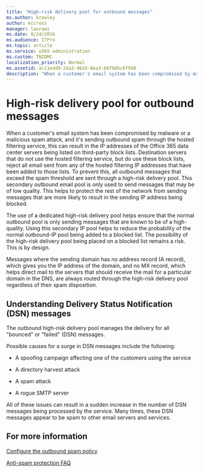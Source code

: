 ```yaml
---
title: "High-risk delivery pool for outbound messages"
ms.author: krowley
author: kccross
manager: laurawi
ms.date: 8/24/2016
ms.audience: ITPro
ms.topic: article
ms.service: o365-administration
ms.custom: TN2DMC
localization_priority: Normal
ms.assetid: ac11edd9-2da3-462d-8ea3-bbf9dbc6f948
description: "When a customer's email system has been compromised by malware or a malicious spam attack, and it's sending outbound spam through the hosted filtering service, this can result in the IP addresses of the Office 365 data center servers being listed on third-party block lists."
---
```


# High-risk delivery pool for outbound messages

When a customer's email system has been compromised by malware or a malicious spam attack, and it's sending outbound spam through the hosted filtering service, this can result in the IP addresses of the Office 365 data center servers being listed on third-party block lists. Destination servers that do not use the hosted filtering service, but do use these block lists, reject all email sent from any of the hosted filtering IP addresses that have been added to those lists. To prevent this, all outbound messages that exceed the spam threshold are sent through a high-risk delivery pool. This secondary outbound email pool is only used to send messages that may be of low quality. This helps to protect the rest of the network from sending messages that are more likely to result in the sending IP address being blocked.
  
The use of a dedicated high-risk delivery pool helps ensure that the normal outbound pool is only sending messages that are known to be of a high-quality. Using this secondary IP pool helps to reduce the probability of the normal outbound-IP pool being added to a blocked list. The possibility of the high-risk delivery pool being placed on a blocked list remains a risk. This is by design.
  
Messages where the sending domain has no address record (A record), which gives you the IP address of the domain, and no MX record, which helps direct mail to the servers that should receive the mail for a particular domain in the DNS, are always routed through the high-risk delivery pool regardless of their spam disposition.
  
## Understanding Delivery Status Notification (DSN) messages

The outbound high-risk delivery pool manages the delivery for all "bounced" or "failed" (DSN) messages.
  
Possible causes for a surge in DSN messages include the following:
  
- A spoofing campaign affecting one of the customers using the service
    
- A directory harvest attack
    
- A spam attack
    
- A rogue SMTP server
    
All of these issues can result in a sudden increase in the number of DSN messages being processed by the service. Many times, these DSN messages appear to be spam to other email servers and services.
  
## For more information

[Configure the outbound spam policy](configure-the-outbound-spam-policy.md)
  
[Anti-spam protection FAQ](anti-spam-protection-faq.md)
  

